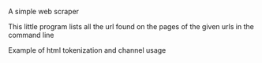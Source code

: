 A simple web scraper 

This little program lists all the url found on the pages of the given urls in the command line

Example of html tokenization and channel usage 
